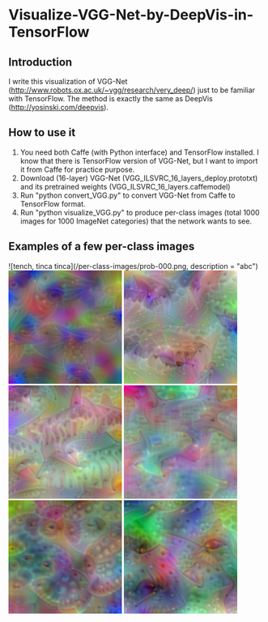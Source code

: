 # Visualize-VGG-Net-by-DeepVis-in-TensorFlow

## Introduction
I write this visualization of VGG-Net (http://www.robots.ox.ac.uk/~vgg/research/very_deep/) just to be familiar with TensorFlow. The method is exactly the same as DeepVis (http://yosinski.com/deepvis).

## How to use it
1. You need both Caffe (with Python interface) and TensorFlow installed. I know that there is TensorFlow version of VGG-Net, but I want to import it from Caffe for practice purpose.
2. Download (16-layer) VGG-Net (VGG_ILSVRC_16_layers_deploy.prototxt) and its pretrained weights (VGG_ILSVRC_16_layers.caffemodel)
3. Run "python convert_VGG.py" to convert VGG-Net from Caffe to TensorFlow format.
4. Run "python visualize_VGG.py" to produce per-class images (total 1000 images for 1000 ImageNet categories) that the network wants to see.

## Examples of a few per-class images
![tench, tinca tinca](/per-class-images/prob-000.png, description = "abc")
![goldfish, carassius auratus](/per-class-images/prob-001.png)
![great white shark](/per-class-images/prob-002.png)
![tiger shark](/per-class-images/prob-003.png)
![hammerhead shark](/per-class-images/prob-004.png)
![electric ray, crampfish, numbfish, torpedo](/per-class-images/prob-005.png)
![stingray](/per-class-images/prob-006.png)

